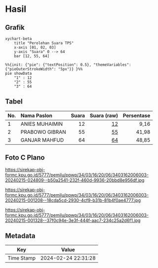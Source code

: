 # Hasil

## Grafik

```mermaid
xychart-beta
    title "Perolehan Suara TPS"
    x-axis [01, 02, 03]
    y-axis "Suara" 0 --> 64
    bar [12, 55, 64]
```

```mermaid
%%{init: {"pie": {"textPosition": 0.5}, "themeVariables": {"pieOuterStrokeWidth": "5px"}} }%%
pie showData
    "1" : 12
    "2" : 55
    "3" : 64
```

## Tabel

| No. | Nama Paslon    | Suara | Suara (raw) | Persentase |
|:--- |:-------------- | -----:| -----------:| ----------:|
| 1   | ANIES MUHAIMIN | 12    | [12][p-1]   | 9,16       |
| 2   | PRABOWO GIBRAN | 55    | [55][p-2]   | 41,98      |
| 3   | GANJAR MAHFUD  | 64    | [64][p-3]   | 48,85      |


[p-1]: https://github.com/gigit-pemilu/pemilu-2024-34-di-yogyakarta/blob/main/pilpres/hitung-suara/sub/34-di-yogyakarta/sub/03-gunungkidul/sub/16-girisubo/sub/2006-tileng/sub/003-tps/sub/paslon-1.txt
[p-2]: https://github.com/gigit-pemilu/pemilu-2024-34-di-yogyakarta/blob/main/pilpres/hitung-suara/sub/34-di-yogyakarta/sub/03-gunungkidul/sub/16-girisubo/sub/2006-tileng/sub/003-tps/sub/paslon-2.txt
[p-3]: https://github.com/gigit-pemilu/pemilu-2024-34-di-yogyakarta/blob/main/pilpres/hitung-suara/sub/34-di-yogyakarta/sub/03-gunungkidul/sub/16-girisubo/sub/2006-tileng/sub/003-tps/sub/paslon-3.txt

## Foto C Plano

https://sirekap-obj-formc.kpu.go.id/5777/pemilu/ppwp/34/03/16/20/06/3403162006003-20240215-024809--b50a2541-232f-460d-9936-20bbd8e956df.jpg

https://sirekap-obj-formc.kpu.go.id/5777/pemilu/ppwp/34/03/16/20/06/3403162006003-20240215-001208--18cda5cd-2930-4cf9-b31b-81b4f0ae4777.jpg

https://sirekap-obj-formc.kpu.go.id/5777/pemilu/ppwp/34/03/16/20/06/3403162006003-20240215-001328--37f0c94e-3e3f-444f-aac7-234c25a2d6f1.jpg


## Metadata

| Key        | Value               |
| ---------- | ------------------- |
| Time Stamp | 2024-02-24 22:31:28 |




